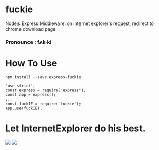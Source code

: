 # fuckie
Nodejs Express Middleware.
on internet explorer's request, redirect to chrome download page.
### Pronounce : fʌk·ki

# How To Use
```
npm install --save express-fuckie
```
 
```
'use strict';
const express = require('express');
const app = express();
...
const fuckIE = require('fuckie');
app.use(fuckIE);
```

# Let InternetExplorer do his best.
![](https://raw.githubusercontent.com/skatpgusskat/fuckie/master/readmeResource/ie_download_real_browser.jpg)
![](https://raw.githubusercontent.com/skatpgusskat/fuckie/master/readmeResource/whoTheFuckStillUsesIE.jpg)
